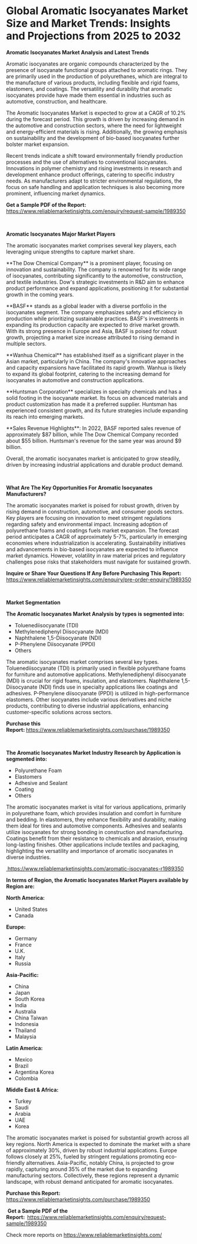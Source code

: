 <p><h1>Global Aromatic Isocyanates Market Size and Market Trends: Insights and Projections from 2025 to 2032</h1></p><p><strong>Aromatic Isocyanates Market Analysis and Latest Trends</strong></p>
<p><p>Aromatic isocyanates are organic compounds characterized by the presence of isocyanate functional groups attached to aromatic rings. They are primarily used in the production of polyurethanes, which are integral to the manufacture of various products, including flexible and rigid foams, elastomers, and coatings. The versatility and durability that aromatic isocyanates provide have made them essential in industries such as automotive, construction, and healthcare.</p><p>The Aromatic Isocyanates Market is expected to grow at a CAGR of 10.2% during the forecast period. This growth is driven by increasing demand in the automotive and construction sectors, where the need for lightweight and energy-efficient materials is rising. Additionally, the growing emphasis on sustainability and the development of bio-based isocyanates further bolster market expansion. </p><p>Recent trends indicate a shift toward environmentally friendly production processes and the use of alternatives to conventional isocyanates. Innovations in polymer chemistry and rising investments in research and development enhance product offerings, catering to specific industry needs. As manufacturers adapt to stricter environmental regulations, the focus on safe handling and application techniques is also becoming more prominent, influencing market dynamics.</p></p>
<p><strong>Get a Sample PDF of the Report:&nbsp;</strong> <a href="https://www.reliablemarketinsights.com/enquiry/request-sample/1989350?utm_campaign=3218&utm_medium=2&utm_source=Github&utm_content=ia&utm_term=01042025&utm_id=aromatic-isocyanates">https://www.reliablemarketinsights.com/enquiry/request-sample/1989350</a></p>
<p>&nbsp;</p>
<p><strong>Aromatic Isocyanates Major Market Players</strong></p>
<p><p>The aromatic isocyanates market comprises several key players, each leveraging unique strengths to capture market share. </p><p>**The Dow Chemical Company** is a prominent player, focusing on innovation and sustainability. The company is renowned for its wide range of isocyanates, contributing significantly to the automotive, construction, and textile industries. Dow's strategic investments in R&D aim to enhance product performance and expand applications, positioning it for substantial growth in the coming years.</p><p>**BASF** stands as a global leader with a diverse portfolio in the isocyanates segment. The company emphasizes safety and efficiency in production while prioritizing sustainable practices. BASF's investments in expanding its production capacity are expected to drive market growth. With its strong presence in Europe and Asia, BASF is poised for robust growth, projecting a market size increase attributed to rising demand in multiple sectors.</p><p>**Wanhua Chemical** has established itself as a significant player in the Asian market, particularly in China. The company's innovative approaches and capacity expansions have facilitated its rapid growth. Wanhua is likely to expand its global footprint, catering to the increasing demand for isocyanates in automotive and construction applications.</p><p>**Huntsman Corporation** specializes in specialty chemicals and has a solid footing in the isocyanate market. Its focus on advanced materials and product customization has made it a preferred supplier. Huntsman has experienced consistent growth, and its future strategies include expanding its reach into emerging markets.</p><p>**Sales Revenue Highlights**: In 2022, BASF reported sales revenue of approximately $87 billion, while The Dow Chemical Company recorded about $55 billion. Huntsman's revenue for the same year was around $9 billion.</p><p>Overall, the aromatic isocyanates market is anticipated to grow steadily, driven by increasing industrial applications and durable product demand.</p></p>
<p>&nbsp;</p>
<p><strong>What Are The Key Opportunities For Aromatic Isocyanates Manufacturers?</strong></p>
<p><p>The aromatic isocyanates market is poised for robust growth, driven by rising demand in construction, automotive, and consumer goods sectors. Key players are focusing on innovation to meet stringent regulations regarding safety and environmental impact. Increasing adoption of polyurethane foams and coatings fuels market expansion. The forecast period anticipates a CAGR of approximately 5-7%, particularly in emerging economies where industrialization is accelerating. Sustainability initiatives and advancements in bio-based isocyanates are expected to influence market dynamics. However, volatility in raw material prices and regulatory challenges pose risks that stakeholders must navigate for sustained growth.</p></p>
<p><strong>Inquire or Share Your Questions If Any Before Purchasing This Report:</strong> <a href="https://www.reliablemarketinsights.com/enquiry/pre-order-enquiry/1989350?utm_campaign=3218&utm_medium=2&utm_source=Github&utm_content=ia&utm_term=01042025&utm_id=aromatic-isocyanates">https://www.reliablemarketinsights.com/enquiry/pre-order-enquiry/1989350</a></p>
<p>&nbsp;</p>
<p><strong>Market Segmentation</strong></p>
<p><strong>The Aromatic Isocyanates Market Analysis by types is segmented into:</strong></p>
<p><ul><li>Toluenediisocyanate (TDI)</li><li>Methylenediphenyl Diisocyanate (MDI)</li><li>Naphthalene 1,5-Diisocyanate (NDI)</li><li>P-Phenylene Diisocyanate (PPDI)</li><li>Others</li></ul></p>
<p><p>The aromatic isocyanates market comprises several key types. Toluenediisocyanate (TDI) is primarily used in flexible polyurethane foams for furniture and automotive applications. Methylenediphenyl diisocyanate (MDI) is crucial for rigid foams, insulation, and elastomers. Naphthalene 1,5-Diisocyanate (NDI) finds use in specialty applications like coatings and adhesives. P-Phenylene diisocyanate (PPDI) is utilized in high-performance elastomers. Other isocyanates include various derivatives and niche products, contributing to diverse industrial applications, enhancing customer-specific solutions across sectors.</p></p>
<p><strong>Purchase this Report:&nbsp;</strong><a href="https://www.reliablemarketinsights.com/purchase/1989350?utm_campaign=3218&utm_medium=2&utm_source=Github&utm_content=ia&utm_term=01042025&utm_id=aromatic-isocyanates">https://www.reliablemarketinsights.com/purchase/1989350</a></p>
<p>&nbsp;</p>
<p><strong>The Aromatic Isocyanates Market Industry Research by Application is segmented into:</strong></p>
<p><ul><li>Polyurethane Foam</li><li>Elastomers</li><li>Adhesive and Sealant</li><li>Coating</li><li>Others</li></ul></p>
<p><p>The aromatic isocyanates market is vital for various applications, primarily in polyurethane foam, which provides insulation and comfort in furniture and bedding. In elastomers, they enhance flexibility and durability, making them ideal for tires and automotive components. Adhesives and sealants utilize isocyanates for strong bonding in construction and manufacturing. Coatings benefit from their resistance to chemicals and abrasion, ensuring long-lasting finishes. Other applications include textiles and packaging, highlighting the versatility and importance of aromatic isocyanates in diverse industries.</p></p>
<p><a href="https://www.reliablemarketinsights.com/aromatic-isocyanates-r1989350?utm_campaign=3218&utm_medium=2&utm_source=Github&utm_content=ia&utm_term=01042025&utm_id=aromatic-isocyanates">&nbsp;https://www.reliablemarketinsights.com/aromatic-isocyanates-r1989350</a></p>
<p><strong>In terms of Region, the Aromatic Isocyanates Market Players available by Region are:</strong></p>
<p>
    <p> <strong> North America: </strong>
        <ul>
            <li>United States</li>
            <li>Canada</li>
        </ul>
        </p> 
    <p> <strong> Europe: </strong>
        <ul>
            <li>Germany</li>
            <li>France</li>
            <li>U.K.</li>
            <li>Italy</li>
            <li>Russia</li>
        </ul>
        </p> 
    <p> <strong> Asia-Pacific: </strong>
        <ul>
            <li>China</li>
            <li>Japan</li>
            <li>South Korea</li>
            <li>India</li>
            <li>Australia</li>
            <li>China Taiwan</li>
            <li>Indonesia</li>
            <li>Thailand</li>
            <li>Malaysia</li>
        </ul>
        </p> 
    <p> <strong> Latin America: </strong>
        <ul>
            <li>Mexico</li>
            <li>Brazil</li>
            <li>Argentina Korea</li>
            <li>Colombia</li>
        </ul>
        </p> 
    <p> <strong> Middle East & Africa: </strong>
        <ul>
            <li>Turkey</li>
            <li>Saudi</li>
            <li>Arabia</li>
            <li>UAE</li>
            <li>Korea</li>
        </ul>
    </p>
    </p>
<p><p>The aromatic isocyanates market is poised for substantial growth across all key regions. North America is expected to dominate the market with a share of approximately 30%, driven by robust industrial applications. Europe follows closely at 25%, fueled by stringent regulations promoting eco-friendly alternatives. Asia-Pacific, notably China, is projected to grow rapidly, capturing around 35% of the market due to expanding manufacturing sectors. Collectively, these regions represent a dynamic landscape, with robust demand anticipated for aromatic isocyanates.</p></p>
<p><strong>Purchase this Report: </strong><a href="https://www.reliablemarketinsights.com/purchase/1989350?utm_campaign=3218&utm_medium=2&utm_source=Github&utm_content=ia&utm_term=01042025&utm_id=aromatic-isocyanates">https://www.reliablemarketinsights.com/purchase/1989350</a></p>
<p>&nbsp;<strong>Get a Sample PDF of the Report:&nbsp;&nbsp;</strong><a href="https://www.reliablemarketinsights.com/enquiry/request-sample/1989350?utm_campaign=3218&utm_medium=2&utm_source=Github&utm_content=ia&utm_term=01042025&utm_id=aromatic-isocyanates">https://www.reliablemarketinsights.com/enquiry/request-sample/1989350</a></p>
<p><strong></strong></p>
<p>Check more reports on <a href="https://www.reliablemarketinsights.com/?utm_campaign=3218&utm_medium=2&utm_source=Github&utm_content=ia&utm_term=01042025&utm_id=aromatic-isocyanates">https://www.reliablemarketinsights.com/</a></p>